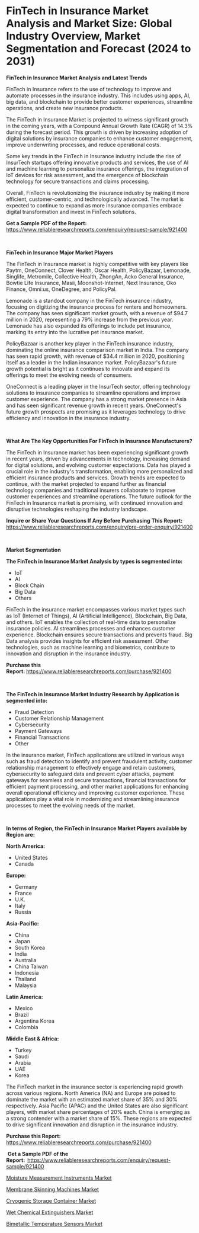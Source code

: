 <p><h1>FinTech in Insurance Market Analysis and Market Size: Global Industry Overview, Market Segmentation and Forecast (2024 to 2031)</h1></p><p><strong>FinTech in Insurance Market Analysis and Latest Trends</strong></p>
<p><p>FinTech in Insurance refers to the use of technology to improve and automate processes in the insurance industry. This includes using apps, AI, big data, and blockchain to provide better customer experiences, streamline operations, and create new insurance products.</p><p>The FinTech in Insurance Market is projected to witness significant growth in the coming years, with a Compound Annual Growth Rate (CAGR) of 14.3% during the forecast period. This growth is driven by increasing adoption of digital solutions by insurance companies to enhance customer engagement, improve underwriting processes, and reduce operational costs. </p><p>Some key trends in the FinTech in Insurance industry include the rise of InsurTech startups offering innovative products and services, the use of AI and machine learning to personalize insurance offerings, the integration of IoT devices for risk assessment, and the emergence of blockchain technology for secure transactions and claims processing.</p><p>Overall, FinTech is revolutionizing the insurance industry by making it more efficient, customer-centric, and technologically advanced. The market is expected to continue to expand as more insurance companies embrace digital transformation and invest in FinTech solutions.</p></p>
<p><strong>Get a Sample PDF of the Report:&nbsp;</strong> <a href="https://www.reliableresearchreports.com/enquiry/request-sample/921400">https://www.reliableresearchreports.com/enquiry/request-sample/921400</a></p>
<p>&nbsp;</p>
<p><strong>FinTech in Insurance Major Market Players</strong></p>
<p><p>The FinTech in Insurance market is highly competitive with key players like Paytm, OneConnect, Clover Health, Oscar Health, PolicyBazaar, Lemonade, Singlife, Metromile, Collective Health, ZhongAn, Acko General Insurance, Bowtie Life Insurance, Masii, Moonshot-Internet, Next Insurance, Oko Finance, Omni:us, OneDegree, and PolicyPal.</p><p>Lemonade is a standout company in the FinTech insurance industry, focusing on digitizing the insurance process for renters and homeowners. The company has seen significant market growth, with a revenue of $94.7 million in 2020, representing a 79% increase from the previous year. Lemonade has also expanded its offerings to include pet insurance, marking its entry into the lucrative pet insurance market.</p><p>PolicyBazaar is another key player in the FinTech insurance industry, dominating the online insurance comparison market in India. The company has seen rapid growth, with revenue of $34.4 million in 2020, positioning itself as a leader in the Indian insurance market. PolicyBazaar's future growth potential is bright as it continues to innovate and expand its offerings to meet the evolving needs of consumers.</p><p>OneConnect is a leading player in the InsurTech sector, offering technology solutions to insurance companies to streamline operations and improve customer experience. The company has a strong market presence in Asia and has seen significant revenue growth in recent years. OneConnect's future growth prospects are promising as it leverages technology to drive efficiency and innovation in the insurance industry.</p></p>
<p>&nbsp;</p>
<p><strong>What Are The Key Opportunities For FinTech in Insurance Manufacturers?</strong></p>
<p><p>The FinTech in Insurance market has been experiencing significant growth in recent years, driven by advancements in technology, increasing demand for digital solutions, and evolving customer expectations. Data has played a crucial role in the industry's transformation, enabling more personalized and efficient insurance products and services. Growth trends are expected to continue, with the market projected to expand further as financial technology companies and traditional insurers collaborate to improve customer experiences and streamline operations. The future outlook for the FinTech in Insurance market is promising, with continued innovation and disruptive technologies reshaping the industry landscape.</p></p>
<p><strong>Inquire or Share Your Questions If Any Before Purchasing This Report:</strong> <a href="https://www.reliableresearchreports.com/enquiry/pre-order-enquiry/921400">https://www.reliableresearchreports.com/enquiry/pre-order-enquiry/921400</a></p>
<p>&nbsp;</p>
<p><strong>Market Segmentation</strong></p>
<p><strong>The FinTech in Insurance Market Analysis by types is segmented into:</strong></p>
<p><ul><li>IoT</li><li>AI</li><li>Block Chain</li><li>Big Data</li><li>Others</li></ul></p>
<p><p>FinTech in the insurance market encompasses various market types such as IoT (Internet of Things), AI (Artificial Intelligence), Blockchain, Big Data, and others. IoT enables the collection of real-time data to personalize insurance policies. AI streamlines processes and enhances customer experience. Blockchain ensures secure transactions and prevents fraud. Big Data analysis provides insights for efficient risk assessment. Other technologies, such as machine learning and biometrics, contribute to innovation and disruption in the insurance industry.</p></p>
<p><strong>Purchase this Report:&nbsp;</strong><a href="https://www.reliableresearchreports.com/purchase/921400">https://www.reliableresearchreports.com/purchase/921400</a></p>
<p>&nbsp;</p>
<p><strong>The FinTech in Insurance Market Industry Research by Application is segmented into:</strong></p>
<p><ul><li>Fraud Detection</li><li>Customer Relationship Management</li><li>Cybersecurity</li><li>Payment Gateways</li><li>Financial Transactions</li><li>Other</li></ul></p>
<p><p>In the insurance market, FinTech applications are utilized in various ways such as fraud detection to identify and prevent fraudulent activity, customer relationship management to effectively engage and retain customers, cybersecurity to safeguard data and prevent cyber attacks, payment gateways for seamless and secure transactions, financial transactions for efficient payment processing, and other market applications for enhancing overall operational efficiency and improving customer experience. These applications play a vital role in modernizing and streamlining insurance processes to meet the evolving needs of the market.</p></p>
<p>&nbsp;</p>
<p><strong>In terms of Region, the FinTech in Insurance Market Players available by Region are:</strong></p>
<p>
    <p> <strong> North America: </strong>
        <ul>
            <li>United States</li>
            <li>Canada</li>
        </ul>
        </p> 
    <p> <strong> Europe: </strong>
        <ul>
            <li>Germany</li>
            <li>France</li>
            <li>U.K.</li>
            <li>Italy</li>
            <li>Russia</li>
        </ul>
        </p> 
    <p> <strong> Asia-Pacific: </strong>
        <ul>
            <li>China</li>
            <li>Japan</li>
            <li>South Korea</li>
            <li>India</li>
            <li>Australia</li>
            <li>China Taiwan</li>
            <li>Indonesia</li>
            <li>Thailand</li>
            <li>Malaysia</li>
        </ul>
        </p> 
    <p> <strong> Latin America: </strong>
        <ul>
            <li>Mexico</li>
            <li>Brazil</li>
            <li>Argentina Korea</li>
            <li>Colombia</li>
        </ul>
        </p> 
    <p> <strong> Middle East & Africa: </strong>
        <ul>
            <li>Turkey</li>
            <li>Saudi</li>
            <li>Arabia</li>
            <li>UAE</li>
            <li>Korea</li>
        </ul>
    </p>
    </p>
<p><p>The FinTech market in the insurance sector is experiencing rapid growth across various regions. North America (NA) and Europe are poised to dominate the market with an estimated market share of 35% and 30% respectively. Asia Pacific (APAC) and the United States are also significant players, with market share percentages of 20% each. China is emerging as a strong contender with a market share of 15%. These regions are expected to drive significant innovation and disruption in the insurance industry.</p></p>
<p><strong>Purchase this Report: </strong><a href="https://www.reliableresearchreports.com/purchase/921400">https://www.reliableresearchreports.com/purchase/921400</a></p>
<p>&nbsp;<strong>Get a Sample PDF of the Report:&nbsp;&nbsp;</strong><a href="https://www.reliableresearchreports.com/enquiry/request-sample/921400">https://www.reliableresearchreports.com/enquiry/request-sample/921400</a></p>
<p><strong></strong></p>
<p><p><a href="https://medium.com/p/680f2f111f3c/edit">Moisture Measurement Instruments Market</a></p><p><a href="https://medium.com/p/134022098608/edit">Membrane Skinning Machines Market</a></p><p><a href="https://medium.com/@bethelokon998/cryogenic-storage-container-market-insights-into-market-cagr-market-trends-and-growth-strategies-eafcc682a819">Cryogenic Storage Container Market</a></p><p><a href="https://medium.com/@rachelyoung56/wet-chemical-extinguishers-market-size-and-market-trends-complete-industry-overview-2024-to-2031-78e4d3eeac9b">Wet Chemical Extinguishers Market</a></p><p><a href="https://medium.com/@rachelyoung56/bimetallic-temperature-sensors-market-exploring-market-share-market-trends-and-future-growth-544871e85df8">Bimetallic Temperature Sensors Market</a></p></p>